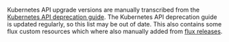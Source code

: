 Kubernetes API upgrade versions are manually transcribed from the [Kubernetes API deprecation guide][1].
The Kubernetes API deprecation guide is updated regularly, so this list may be out of date.
This also contains some flux custom resources which where also manually added from [flux releases][2].

[1]: https://kubernetes.io/docs/reference/using-api/deprecation-guide/
[2]: https://github.com/fluxcd/flux2/releases

